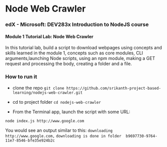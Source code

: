 # Node Web Crawler
###  edX - Microsoft: DEV283x Introduction to NodeJS course

#### Module 1 Tutorial Lab: Node Web Crawler

In this tutorial lab, build a script to download webpages using concepts and skills learned in the module 1, concepts such as core modules, CLI arguments,launching Node scripts, using an npm module, making a GET request and processing the body, creating a folder and a file.

### How to run it 

 * clone the repo
 ``` git clone https://github.com/srikanth-project-based-learning/nodejs-web-crawler.git ```

 * cd to project folder 
  ``` cd nodejs-web-crawler ```

 * From the Terminal app, launch the script with some URL:

  ``` node index.js http://www.google.com ```

  You would see an output similar to this:
 ``` downloading  http://www.google.com, ```
 ``` downloading is done in folder  b9697730-9764-11e7-8546-bfe35e924b2c ```
   
